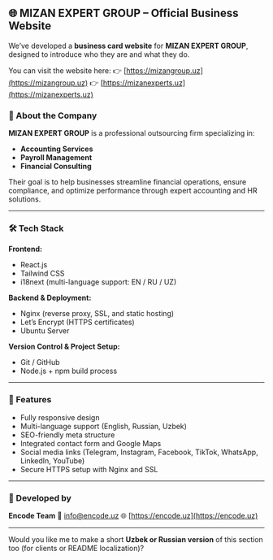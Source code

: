 ## 🌐 MIZAN EXPERT GROUP – Official Business Website

We’ve developed a **business card website** for **MIZAN EXPERT GROUP**, designed to introduce who they are and what they do.

You can visit the website here:
👉 [https://mizangroup.uz](https://mizangroup.uz)
👉 [https://mizanexperts.uz](https://mizanexperts.uz)

### 🧾 About the Company

**MIZAN EXPERT GROUP** is a professional outsourcing firm specializing in:

* **Accounting Services**
* **Payroll Management**
* **Financial Consulting**

Their goal is to help businesses streamline financial operations, ensure compliance, and optimize performance through expert accounting and HR solutions.

---

### 🛠️ Tech Stack

**Frontend:**

* React.js
* Tailwind CSS
* i18next (multi-language support: EN / RU / UZ)

**Backend & Deployment:**

* Nginx (reverse proxy, SSL, and static hosting)
* Let’s Encrypt (HTTPS certificates)
* Ubuntu Server

**Version Control & Project Setup:**

* Git / GitHub
* Node.js + npm build process

---

### 🚀 Features

* Fully responsive design
* Multi-language support (English, Russian, Uzbek)
* SEO-friendly meta structure
* Integrated contact form and Google Maps
* Social media links (Telegram, Instagram, Facebook, TikTok, WhatsApp, LinkedIn, YouTube)
* Secure HTTPS setup with Nginx and SSL

---

### 👤 Developed by

**Encode Team**
📧 [info@encode.uz](mailto:info@encode.uz)
🌐 [https://encode.uz](https://encode.uz)

---

Would you like me to make a short **Uzbek or Russian version** of this section too (for clients or README localization)?
